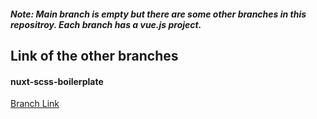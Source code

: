 ##### Note: Main branch is empty but there are some other branches in this repositroy. Each branch has a vue.js project. 

## Link of the other branches

#### nuxt-scss-boilerplate <br/>
[Branch Link](https://github.com/Rasaf-Ibrahim/Vue.js-Project/tree/nuxt-scss-boilerplate) <br/>
